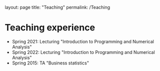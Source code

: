 layout: page
title: "Teaching"
permalink: /Teaching

# Teaching experience

* Spring 2021: Lecturing "Introduction to Programming and Numerical Analysis"
* Spring 2022: Lecturing "Introduction to Programming and Numerical Analysis"
* Spring 2015: TA "Business statistics"